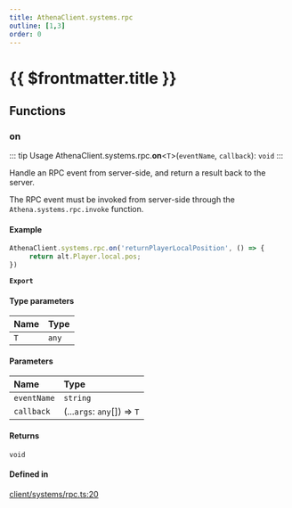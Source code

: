 ```yaml
---
title: AthenaClient.systems.rpc
outline: [1,3]
order: 0
---
```


# {{ $frontmatter.title }}


## Functions

### on

::: tip Usage
AthenaClient.systems.rpc.**on**<`T`\>(`eventName`, `callback`): `void`
:::

Handle an RPC event from server-side, and return a result back to the server.

The RPC event must be invoked from server-side through the `Athena.systems.rpc.invoke` function.

#### Example
```ts
AthenaClient.systems.rpc.on('returnPlayerLocalPosition', () => {
     return alt.Player.local.pos;
})
```

**`Export`**

#### Type parameters

| Name | Type |
| :------ | :------ |
| `T` | `any` |

#### Parameters

| Name | Type |
| :------ | :------ |
| `eventName` | `string` |
| `callback` | (...`args`: `any`[]) => `T` |

#### Returns

`void`

#### Defined in

[client/systems/rpc.ts:20](https://github.com/Stuyk/altv-athena/blob/d68aa20/src/core/client/systems/rpc.ts#L20)
